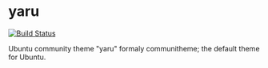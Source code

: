 # yaru

[![Build Status](https://travis-ci.org/UnitedRPMs/yaru.svg?branch=master)](https://travis-ci.org/UnitedRPMs/yaru)

Ubuntu community theme "yaru" formaly communitheme; the default theme for Ubuntu.
